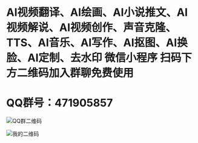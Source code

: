 # AI视频翻译、AI绘画、AI小说推文、AI视频解说、AI视频创作、声音克隆、TTS、AI音乐、AI写作、AI抠图、AI换脸、AI定制、去水印 微信小程序 扫码下方二维码加入群聊免费使用

# QQ群号：471905857

![QQ群二维码](https://github.com/user-attachments/assets/59009cc4-3ea7-4916-8ca8-5b2801c9c9db)

![我的二维码](https://github.com/user-attachments/assets/355f5c9b-ba7a-4f24-abfc-0f7c44f4471b)
